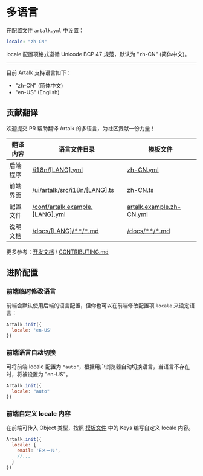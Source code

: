# 多语言

在配置文件 `artalk.yml` 中设置：

```yaml
locale: "zh-CN"
```

locale 配置项格式遵循 Unicode BCP 47 规范，默认为 "zh-CN" (简体中文)。

---

目前 Artalk 支持语言如下：

- "zh-CN" (简体中文)
- "en-US" (English)

## 贡献翻译

欢迎提交 PR 帮助翻译 Artalk 的多语言，为社区贡献一份力量！

|翻译内容|语言文件目录|模板文件|
|-|-|-|
|后端程序|[/i18n/[LANG].yml](https://github.com/ArtalkJS/Artalk/tree/master/i18n)|[zh-CN.yml](https://github.com/ArtalkJS/Artalk/blob/master/i18n/zh-CN.yml)|
|前端界面|[/ui/artalk/src/i18n/[LANG].ts](https://github.com/ArtalkJS/Artalk/tree/master/ui/artalk/src/i18n)|[zh-CN.ts](https://github.com/ArtalkJS/Artalk/blob/master/ui/artalk/src/i18n/zh-CN.ts)|
|配置文件|[/conf/artalk.example.[LANG].yml](https://github.com/ArtalkJS/Artalk/tree/master/conf)|[artalk.example.zh-CN.yml](https://github.com/ArtalkJS/Artalk/blob/master/conf/artalk.example.zh-CN.yml)
|说明文档|[/docs/[LANG]/**\/*.md](https://github.com/ArtalkJS/Artalk/tree/master/docs)|[/docs/**\/*.md](https://github.com/ArtalkJS/Artalk/tree/master/docs)

更多参考：[开发文档](../../develop/index.md) / [CONTRIBUTING.md](https://github.com/ArtalkJS/Artalk/blob/master/CONTRIBUTING.md#translation)

## 进阶配置

### 前端临时修改语言

前端会默认使用后端的语言配置，但你也可以在前端修改配置项 `locale` 来设定语言：

```js
Artalk.init({
  locale: 'en-US'
})
```

### 前端语言自动切换

可将前端 locale 配置为 `"auto"`，根据用户浏览器自动切换语言，当语言不存在时，将被设置为 "en-US"。

```js
Artalk.init({
  locale: "auto"
})
```

### 前端自定义 locale 内容

在前端可传入 Object 类型，按照 [模板文件](https://github.com/ArtalkJS/Artalk/blob/master/ui/artalk/src/i18n/zh-CN.ts) 中的 Keys 编写自定义 locale 内容。

```js
Artalk.init({
  locale: {
    email: 'Eメール',
    //...
  }
})
```
